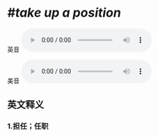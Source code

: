# ***\#take up a position*** 
英音
<audio src="./media/take up a position1_AAC.aac" controls="controls"></audio>

美音
<audio src="./media/take up a position1_AAC.aac" controls="controls"></audio>



  

英文释义
---
### 1.**担任；任职**  


